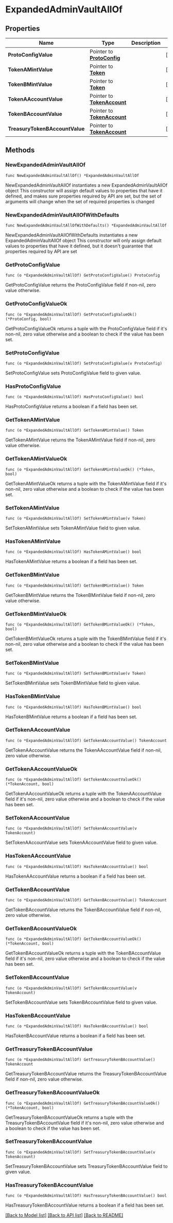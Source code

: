 # ExpandedAdminVaultAllOf

## Properties

Name | Type | Description | Notes
------------ | ------------- | ------------- | -------------
**ProtoConfigValue** | Pointer to [**ProtoConfig**](ProtoConfig.md) |  | [optional] 
**TokenAMintValue** | Pointer to [**Token**](Token.md) |  | [optional] 
**TokenBMintValue** | Pointer to [**Token**](Token.md) |  | [optional] 
**TokenAAccountValue** | Pointer to [**TokenAccount**](TokenAccount.md) |  | [optional] 
**TokenBAccountValue** | Pointer to [**TokenAccount**](TokenAccount.md) |  | [optional] 
**TreasuryTokenBAccountValue** | Pointer to [**TokenAccount**](TokenAccount.md) |  | [optional] 

## Methods

### NewExpandedAdminVaultAllOf

`func NewExpandedAdminVaultAllOf() *ExpandedAdminVaultAllOf`

NewExpandedAdminVaultAllOf instantiates a new ExpandedAdminVaultAllOf object
This constructor will assign default values to properties that have it defined,
and makes sure properties required by API are set, but the set of arguments
will change when the set of required properties is changed

### NewExpandedAdminVaultAllOfWithDefaults

`func NewExpandedAdminVaultAllOfWithDefaults() *ExpandedAdminVaultAllOf`

NewExpandedAdminVaultAllOfWithDefaults instantiates a new ExpandedAdminVaultAllOf object
This constructor will only assign default values to properties that have it defined,
but it doesn't guarantee that properties required by API are set

### GetProtoConfigValue

`func (o *ExpandedAdminVaultAllOf) GetProtoConfigValue() ProtoConfig`

GetProtoConfigValue returns the ProtoConfigValue field if non-nil, zero value otherwise.

### GetProtoConfigValueOk

`func (o *ExpandedAdminVaultAllOf) GetProtoConfigValueOk() (*ProtoConfig, bool)`

GetProtoConfigValueOk returns a tuple with the ProtoConfigValue field if it's non-nil, zero value otherwise
and a boolean to check if the value has been set.

### SetProtoConfigValue

`func (o *ExpandedAdminVaultAllOf) SetProtoConfigValue(v ProtoConfig)`

SetProtoConfigValue sets ProtoConfigValue field to given value.

### HasProtoConfigValue

`func (o *ExpandedAdminVaultAllOf) HasProtoConfigValue() bool`

HasProtoConfigValue returns a boolean if a field has been set.

### GetTokenAMintValue

`func (o *ExpandedAdminVaultAllOf) GetTokenAMintValue() Token`

GetTokenAMintValue returns the TokenAMintValue field if non-nil, zero value otherwise.

### GetTokenAMintValueOk

`func (o *ExpandedAdminVaultAllOf) GetTokenAMintValueOk() (*Token, bool)`

GetTokenAMintValueOk returns a tuple with the TokenAMintValue field if it's non-nil, zero value otherwise
and a boolean to check if the value has been set.

### SetTokenAMintValue

`func (o *ExpandedAdminVaultAllOf) SetTokenAMintValue(v Token)`

SetTokenAMintValue sets TokenAMintValue field to given value.

### HasTokenAMintValue

`func (o *ExpandedAdminVaultAllOf) HasTokenAMintValue() bool`

HasTokenAMintValue returns a boolean if a field has been set.

### GetTokenBMintValue

`func (o *ExpandedAdminVaultAllOf) GetTokenBMintValue() Token`

GetTokenBMintValue returns the TokenBMintValue field if non-nil, zero value otherwise.

### GetTokenBMintValueOk

`func (o *ExpandedAdminVaultAllOf) GetTokenBMintValueOk() (*Token, bool)`

GetTokenBMintValueOk returns a tuple with the TokenBMintValue field if it's non-nil, zero value otherwise
and a boolean to check if the value has been set.

### SetTokenBMintValue

`func (o *ExpandedAdminVaultAllOf) SetTokenBMintValue(v Token)`

SetTokenBMintValue sets TokenBMintValue field to given value.

### HasTokenBMintValue

`func (o *ExpandedAdminVaultAllOf) HasTokenBMintValue() bool`

HasTokenBMintValue returns a boolean if a field has been set.

### GetTokenAAccountValue

`func (o *ExpandedAdminVaultAllOf) GetTokenAAccountValue() TokenAccount`

GetTokenAAccountValue returns the TokenAAccountValue field if non-nil, zero value otherwise.

### GetTokenAAccountValueOk

`func (o *ExpandedAdminVaultAllOf) GetTokenAAccountValueOk() (*TokenAccount, bool)`

GetTokenAAccountValueOk returns a tuple with the TokenAAccountValue field if it's non-nil, zero value otherwise
and a boolean to check if the value has been set.

### SetTokenAAccountValue

`func (o *ExpandedAdminVaultAllOf) SetTokenAAccountValue(v TokenAccount)`

SetTokenAAccountValue sets TokenAAccountValue field to given value.

### HasTokenAAccountValue

`func (o *ExpandedAdminVaultAllOf) HasTokenAAccountValue() bool`

HasTokenAAccountValue returns a boolean if a field has been set.

### GetTokenBAccountValue

`func (o *ExpandedAdminVaultAllOf) GetTokenBAccountValue() TokenAccount`

GetTokenBAccountValue returns the TokenBAccountValue field if non-nil, zero value otherwise.

### GetTokenBAccountValueOk

`func (o *ExpandedAdminVaultAllOf) GetTokenBAccountValueOk() (*TokenAccount, bool)`

GetTokenBAccountValueOk returns a tuple with the TokenBAccountValue field if it's non-nil, zero value otherwise
and a boolean to check if the value has been set.

### SetTokenBAccountValue

`func (o *ExpandedAdminVaultAllOf) SetTokenBAccountValue(v TokenAccount)`

SetTokenBAccountValue sets TokenBAccountValue field to given value.

### HasTokenBAccountValue

`func (o *ExpandedAdminVaultAllOf) HasTokenBAccountValue() bool`

HasTokenBAccountValue returns a boolean if a field has been set.

### GetTreasuryTokenBAccountValue

`func (o *ExpandedAdminVaultAllOf) GetTreasuryTokenBAccountValue() TokenAccount`

GetTreasuryTokenBAccountValue returns the TreasuryTokenBAccountValue field if non-nil, zero value otherwise.

### GetTreasuryTokenBAccountValueOk

`func (o *ExpandedAdminVaultAllOf) GetTreasuryTokenBAccountValueOk() (*TokenAccount, bool)`

GetTreasuryTokenBAccountValueOk returns a tuple with the TreasuryTokenBAccountValue field if it's non-nil, zero value otherwise
and a boolean to check if the value has been set.

### SetTreasuryTokenBAccountValue

`func (o *ExpandedAdminVaultAllOf) SetTreasuryTokenBAccountValue(v TokenAccount)`

SetTreasuryTokenBAccountValue sets TreasuryTokenBAccountValue field to given value.

### HasTreasuryTokenBAccountValue

`func (o *ExpandedAdminVaultAllOf) HasTreasuryTokenBAccountValue() bool`

HasTreasuryTokenBAccountValue returns a boolean if a field has been set.


[[Back to Model list]](../README.md#documentation-for-models) [[Back to API list]](../README.md#documentation-for-api-endpoints) [[Back to README]](../README.md)


